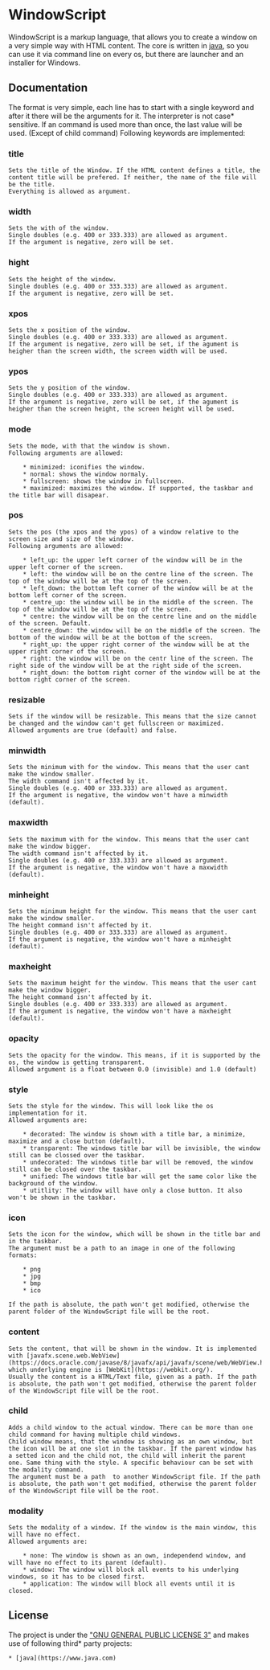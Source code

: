 # WindowScript

WindowScript is a markup language, that allows you to create a window on a very simple way with HTML content.
The core is written in [java](https://www.java.com), so you can use it via command line on every os, but there are launcher and an installer for Windows.

## Documentation

The format is very simple, each line has to start with a single keyword and after it there will be the arguments for it.
The interpreter is not case* sensitive. If an command is used more than once, the last value will be used. (Except of child command)
Following keywords are implemented:

### title

    Sets the title of the Window. If the HTML content defines a title, the content title will be prefered. If neither, the name of the file will be the title.
    Everything is allowed as argument.

### width

    Sets the with of the window.
    Single doubles (e.g. 400 or 333.333) are allowed as argument.
    If the argument is negative, zero will be set.

### hight

    Sets the height of the window.
    Single doubles (e.g. 400 or 333.333) are allowed as argument.
    If the argument is negative, zero will be set.

### xpos

    Sets the x position of the window.
    Single doubles (e.g. 400 or 333.333) are allowed as argument.
    If the argument is negative, zero will be set, if the agument is heigher than the screen width, the screen width will be used.

### ypos

    Sets the y position of the window.
    Single doubles (e.g. 400 or 333.333) are allowed as argument.
    If the argument is negative, zero will be set, if the agument is heigher than the screen height, the screen height will be used.

### mode

    Sets the mode, with that the window is shown.
    Following arguments are allowed:

        * minimized: iconifies the window.
        * normal: shows the window normaly.
        * fullscreen: shows the window in fullscreen.
        * maximized: maximizes the window. If supported, the taskbar and the title bar will disapear.

### pos

    Sets the pos (the xpos and the ypos) of a window relative to the screen size and size of the window.
    Following arguments are allowed:

        * left_up: the upper left corner of the window will be in the upper left corner of the screen.
        * left: the window will be on the centre line of the screen. The top of the window will be at the top of the screen.
        * left_down: the bottom left corner of the window will be at the bottom left corner of the screen.
        * centre_up: the window will be in the middle of the screen. The top of the window will be at the top of the screen.
        * centre: the window will be on the centre line and on the middle of the screen. Default.
        * centre_down: the window will be on the middle of the screen. The bottom of the window will be at the bottom of the screen.
        * right_up: the upper right corner of the window will be at the upper right corner of the screen.
        * right: the window will be on the centr line of the screen. The right side of the window will be at the right side of the screen.
        * right_down: the bottom right corner of the window will be at the bottom right corner of the screen.

### resizable

    Sets if the window will be resizable. This means that the size cannot be changed and the window can't get fullscreen or maximized.
    Allowed arguments are true (default) and false.

### minwidth

    Sets the minimum with for the window. This means that the user cant make the window smaller.
    The width command isn't affected by it.
    Single doubles (e.g. 400 or 333.333) are allowed as argument.
    If the argument is negative, the window won't have a minwidth (default).

### maxwidth

    Sets the maximum with for the window. This means that the user cant make the window bigger.
    The width command isn't affected by it.
    Single doubles (e.g. 400 or 333.333) are allowed as argument.
    If the argument is negative, the window won't have a maxwidth (default).

### minheight

    Sets the minimum height for the window. This means that the user cant make the window smaller.
    The height command isn't affected by it.
    Single doubles (e.g. 400 or 333.333) are allowed as argument.
    If the argument is negative, the window won't have a minheight (default).

### maxheight

    Sets the maximum height for the window. This means that the user cant make the window bigger.
    The height command isn't affected by it.
    Single doubles (e.g. 400 or 333.333) are allowed as argument.
    If the argument is negative, the window won't have a maxheight (default).

### opacity

    Sets the opacity for the window. This means, if it is supported by the os, the window is getting transparent.
    Allowed argument is a float between 0.0 (invisible) and 1.0 (default)

### style

    Sets the style for the window. This will look like the os implementation for it.
    Allowed arguments are:

        * decorated: The window is shown with a title bar, a minimize, maximize and a close button (default).
        * transparent: The windows title bar will be invisible, the window still can be clossed over the taskbar.
        * undecorated: The windows title bar will be removed, the window still can be closed over the taskbar.
        * unified: The windows title bar will get the same color like the background of the window.
        * utitlity: The window will have only a close button. It also won't be shown in the taskbar.

### icon

    Sets the icon for the window, which will be shown in the title bar and in the taskbar.
    The argument must be a path to an image in one of the following formats:

        * png
        * jpg
        * bmp
        * ico

    If the path is absolute, the path won't get modified, otherwise the parent folder of the WindowScript file will be the root.

### content

    Sets the content, that will be shown in the window. It is implemented with [javafx.scene.web.WebView](https://docs.oracle.com/javase/8/javafx/api/javafx/scene/web/WebView.html), which underlying engine is [WebKit](https://webkit.org/).
    Usually the content is a HTML/Text file, given as a path. If the path is absolute, the path won't get modified, otherwise the parent folder of the WindowScript file will be the root.

### child

    Adds a child window to the actual window. There can be more than one child command for having multiple child windows.
    Child window means, that the window is showing as an own window, but the icon will be at one slot in the taskbar. If the parent window has a setted icon and the child not, the child will inherit the parent one. Same thing with the style. A specific behaviour can be set with the modality command.
    The argument must be a path  to another WindowScript file. If the path is absolute, the path won't get modified, otherwise the parent folder of the WindowScript file will be the root.

### modality

    Sets the modality of a window. If the window is the main window, this will have no effect.
    Allowed arguments are:

        * none: The window is shown as an own, independend window, and will have no effect to its parent (default).
        * window: The window will block all events to his underlying windows, so it has to be closed first.
        * application: The window will block all events until it is closed.

## License

The project is under the ["GNU GENERAL PUBLIC LICENSE 3"](https://www.gnu.org/licenses/gpl-3.0) and makes use of following third* party projects:

    * [java](https://www.java.com)